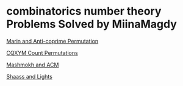 # combinatorics number theory Problems Solved by MiinaMagdy
[Marin and Anti-coprime Permutation](https://codeforces.com/problemset/problem/1658/B)

[CQXYM Count Permutations](https://codeforces.com/problemset/problem/1581/A)

[Mashmokh and ACM](https://codeforces.com/problemset/problem/414/B)

[Shaass and Lights](https://codeforces.com/problemset/problem/294/C)

